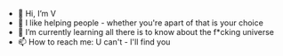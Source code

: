 - 👋 Hi, I’m V
- 👀 I like helping people - whether you're apart of that is your choice
- 🌱 I’m currently learning all there is to know about the f*cking universe
- 📫 How to reach me: U can't - I'll find you

<!---
yop-v7/yop-v7 is a ✨ special ✨ repository because its `README.md` (this file) appears on your GitHub profile.
You can click the Preview link to take a look at your changes.
--->
